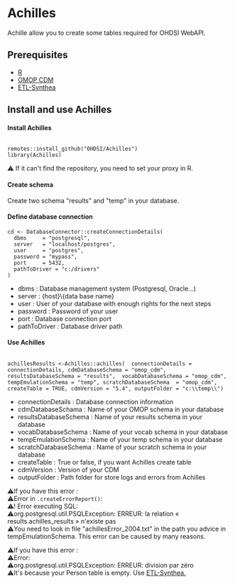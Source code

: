 # Achilles

Achille allow you to create some tables required for OHDSI WebAPI.  

## Prerequisites
 - [R](https://cran.r-project.org/bin/windows/base/)
 - [OMOP CDM](https://github.com/OHDSI/CommonDataModel)
 - [ETL-Synthea](https://github.com/Guillaume-COULAUD/ETL-Synthea-Documentation/blob/main/README.md)

## Install and use Achilles

#### Install Achilles

```

remotes::install_github("OHDSI/Achilles")
library(Achilles)

```

⚠️ If it can't find the repository, you need to set your proxy in R.

#### Create schema

Create two schema "results" and "temp" in your database.

#### Define database connection

```
cd <- DatabaseConnector::createConnectionDetails(
  dbms     = "postgresql", 
  server   = "localhost/postgres", 
  user     = "postgres", 
  password = "mypass", 
  port     = 5432, 
  pathToDriver = "c:/drivers"  
)
```

- dbms : Database management system (Postgresql, Oracle...)
- server : {host}\\{data base name}
- user : User of your database with enough rights for the next steps
- password : Password of your user
- port : Database connection port
- pathToDriver : Database driver path

#### Use Achilles

```

achillesResults <-Achilles::achilles(  connectionDetails = connectionDetails, cdmDatabaseSchema = "omop_cdm",  resultsDatabaseSchema = "results",  vocabDatabaseSchema = "omop_cdm",  tempEmulationSchema = "temp", scratchDatabaseSchema  = "omop_cdm", createTable = TRUE, cdmVersion = "5.4", outputFolder = "c:\\temp\\")

```

- connectionDetails : Database connection information
- cdmDatabaseSchama : Name of your OMOP schema in your database
- resultsDatabaseSchema : Name of your results schema in your database 
- vocabDatabaseSchema : Name of your vocab schema in your database 
- tempEmulationSchema : Name of your temp schema in your database 
- scratchDatabaseSchema : Name of your scratch schema in your database 
- createTable : True or false, if you want Achilles create table
- cdmVersion : Version of your CDM
- outputFolder : Path folder for store logs and errors from Achilles

⚠️If you have this error : <br />
⚠️Error in `.createErrorReport()`: <br />
⚠️! Error executing SQL: <br />
⚠️org.postgresql.util.PSQLException: ERREUR: la relation « results.achilles_results » n'existe pas <br />
⚠️You need to look in file "achillesError_2004.txt" in the path you advice in tempEmulationSchema. This error can be caused by many reasons.  <br />

⚠️If you have this error : <br />
⚠️Error: <br />
⚠️org.postgresql.util.PSQLException: ERREUR: division par zéro <br />
⚠️It's because your Person table is empty. Use [ETL-Synthea.](https://github.com/Guillaume-COULAUD/ETL-Synthea-Documentation/blob/main/README.md) <br />


